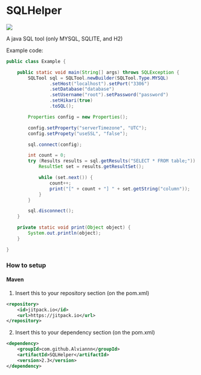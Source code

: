 # SQLHelper
[![](https://jitpack.io/v/Alviannn/SQLHelper.svg)](https://jitpack.io/#Alviannn/SQLHelper)

A java SQL tool (only MYSQL, SQLITE, and H2)

Example code:
```java
public class Example {

    public static void main(String[] args) throws SQLException {
        SQLTool sql = SQLTool.newBuilder(SQLTool.Type.MYSQL)
                .setHost("localhost").setPort("3306")
                .setDatabase("database")
                .setUsername("root").setPassword("password")
                .setHikari(true)
                .toSQL();

        Properties config = new Properties();

        config.setProperty("serverTimezone", "UTC");
        config.setPropety("useSSL", "false");

        sql.connect(config);

        int count = 0;
        try (Results results = sql.getResults("SELECT * FROM table;")) {
            ResultSet set = results.getResultSet();

            while (set.next()) {
                count++;
                print("[" + count + "] " + set.getString("column"));
            }
        }

        sql.disconnect();
    }

    private static void print(Object object) {
        System.out.println(object);
    }

}
```

### How to setup

#### Maven
1. Insert this to your repository section (on the pom.xml)
```xml
<repository>
    <id>jitpack.io</id>
    <url>https://jitpack.io</url>
</repository>
```

2. Insert this to your dependency section (on the pom.xml)
```xml
<dependency>
    <groupId>com.github.Alviannn</groupId>
    <artifactId>SQLHelper</artifactId>
    <version>2.3</version>
</dependency>
```
